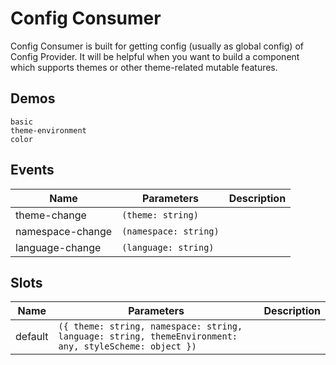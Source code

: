 # Config Consumer
Config Consumer is built for getting config (usually as global config) of Config Provider. It will be helpful when you want to build a component which supports themes or other theme-related mutable features.
## Demos
```demo
basic
theme-environment
color
```
## Events
|Name|Parameters|Description|
|-|-|-|
|theme-change|`(theme: string)`||
|namespace-change|`(namespace: string)`||
|language-change|`(language: string)`||

## Slots
|Name|Parameters|Description|
|-|-|-|
|default|`({ theme: string, namespace: string, language: string, themeEnvironment: any, styleScheme: object })`||